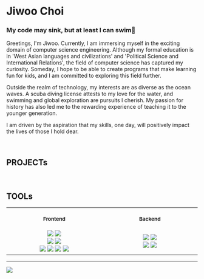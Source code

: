 # Jiwoo Choi
### My code may sink, but at least I can swim🤿

Greetings, I'm Jiwoo. Currently, I am immersing myself in the exciting domain of computer science engineering. Although my formal education is in 'West Asian languages and civilizations' and 'Political Science and International Relations', the field of computer science has captured my curiosity. Someday, I hope to be able to create programs that make learning fun for kids, and I am committed to exploring this field further.

Outside the realm of technology, my interests are as diverse as the ocean waves. A scuba diving license attests to my love for the water, and swimming and global exploration are pursuits I cherish. My passion for history has also led me to the rewarding experience of teaching it to the younger generation.

I am driven by the aspiration that my skills, one day, will positively impact the lives of those I hold dear.

</br>

## PROJECTs


</br>

## TOOLs


<table>
<tr>
<th align="center">
<img width="380" height="1">
<p> 
<small>
Frontend
</small>
</p>
</th>
<th align="center">
<img width="380" height="1">
<p> 
<small>
Backend
</small>
</p>
</th>
</tr>
<tr>
<td align="center">
<div align=center gap="10px">
  <img src="https://img.shields.io/badge/Javascript-F7DF1E?style=flat&logo=Javascript&logoColor=white" />&nbsp;<img src="https://img.shields.io/badge/Typescript-007acc?style=flat&logo=Typescript&logoColor=white" /></br><img src="https://img.shields.io/badge/React-61DAFB?style=flat&logo=React&logoColor=white" />&nbsp;<img src="https://img.shields.io/badge/Next.js-000000?style=flat&logo=Next.js&logoColor=white" /></br><img src="https://img.shields.io/badge/Tailwind-06B6D4?style=flat&logo=Tailwindcss&logoColor=white" />&nbsp;<img src="https://img.shields.io/badge/React Toolkit-764ABC?style=flat&logo=Redux&logoColor=white" />&nbsp;<img src="https://img.shields.io/badge/Html5-E34F26?style=flat&logo=Html5&logoColor=white" />&nbsp;<img src="https://img.shields.io/badge/Css3-1572B6?style=flat&logo=Css3o&logoColor=white" /></div>
</td>
<td align="center">
<div align=center><img src="https://img.shields.io/badge/Python-3776AB?style=flat&logo=Python&logoColor=white" />&nbsp;<img src="https://img.shields.io/badge/Flask-000000?style=flat-square&logo=flask&logoColor=white"/></br><img src="https://img.shields.io/badge/Mysql-4479A1?style=flat&logo=Mysql&logoColor=white" />&nbsp;<img src="https://img.shields.io/badge/Postgresql-0064a5?style=flat&logo=Postgresql&logoColor=white" /></div>
</td>
</tr>
</table>

---
<img src="https://github-readme-stats.vercel.app/api/top-langs/?username=agnes0304&layout=compact">
